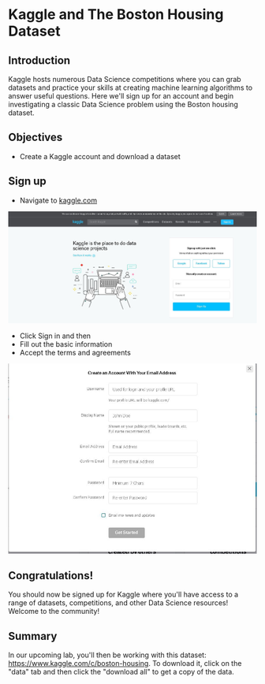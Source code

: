 
# Kaggle and The Boston Housing Dataset

## Introduction

Kaggle hosts numerous Data Science competitions where you can grab datasets and practice your skills at creating machine learning algorithms to answer useful questions. Here we'll sign up for an account and begin investigating a classic Data Science problem using the Boston housing dataset.

## Objectives

* Create a Kaggle account and download a dataset 


## Sign up
* Navigate to [kaggle.com](kaggle.com)

<img src="images/k1.jpg" width="600">

* Click Sign in and then 
* Fill out the basic information
* Accept the terms and agreements
    
<img src="images/k2.jpg" width="600">

## Congratulations! 

You should now be signed up for Kaggle where you'll have access to a range of datasets, competitions, and other Data Science resources! Welcome to the community!

## Summary

In our upcoming lab, you'll then be working with this dataset: https://www.kaggle.com/c/boston-housing. To download it, click on the "data" tab and then click the "download all" to get a copy of the data.

